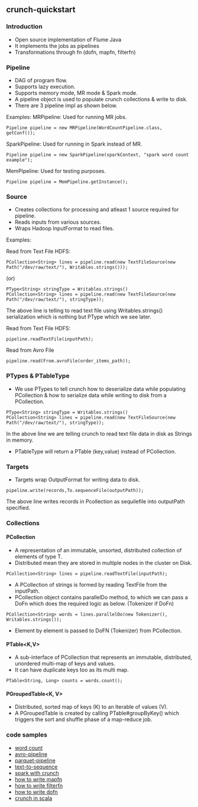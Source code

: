 ## crunch-quickstart

### Introduction

* Open source implementation of Flume Java
* It implements the jobs as pipelines
* Transformations through fn (dofn, mapfn, filterfn)

### Pipeline

* DAG of program flow.
* Supports lazy execution.
* Supports memory mode, MR mode & Spark mode.
* A pipeline object is used to populate crunch collections & write to disk.
* There are 3 pipeline impl as shown below.

Examples:
MRPipeline: Used for running MR jobs.
```
Pipeline pipeline = new MRPipeline(WordCountPipeline.class, getConf());
```

SparkPipeline: Used for running in Spark instead of MR.
```
Pipeline pipeline = new SparkPipeline(sparkContext, "spark word count example");
```

MemPipeline: Used for testing purposes.
```
Pipeline pipeline = MemPipeline.getInstance();
```

### Source

* Creates collections for processing and atleast 1 source required for pipeline.
* Reads inputs from various sources.
* Wraps Hadoop InputFormat to read files.

Examples:

Read from Text File HDFS:

```
PCollection<String> lines = pipeline.read(new TextFileSource(new Path("/dev/raw/text/"), Writables.strings()));
```
(or)
```
PType<String> stringType = Writables.strings()
PCollection<String> lines = pipeline.read(new TextFileSource(new Path("/dev/raw/text/"), stringType));
```

The above line is telling to read text file using Writables.strings() serialization
which is nothing but PType which we see later.

Read from Text File HDFS:
```
pipeline.readTextFile(inputPath);
```

Read from Avro File
```
pipeline.read(From.avroFile(order_items_path));
```

### PTypes & PTableType

* We use PTypes to tell crunch how to deserialize data while populating PCollection & how to serialize data while writing to disk from a PCollection.

```
PType<String> stringType = Writables.strings()
PCollection<String> lines = pipeline.read(new TextFileSource(new Path("/dev/raw/text/"), stringType));
```

In the above line we are telling crunch to read text file data in disk as Strings in memory.

* PTableType will return a PTable (key,value) instead of PCollection.

### Targets

* Targets wrap OutputFormat for writing data to disk.

```
pipeline.write(records,To.sequenceFile(outputPath));
```
The above line writes records in Pcollection as sequilefile into outputPath specified.

### Collections

#### PCollection<T>
* A representation of an immutable, unsorted, distributed collection of elements of type T.
* Distributed mean they are stored in multiple nodes in the cluster on Disk.

```
PCollection<String> lines = pipeline.readTextFile(inputPath);
```
* A PCollection of strings is formed by reading TextFile from the inputPath.
* PCollection object contains parallelDo method, to which we can pass a DoFn which does the required
logic as below. (Tokenizer if DoFn)

```
PCollection<String> words = lines.parallelDo(new Tokenizer(), Writables.strings());
```
* Element by element is passed to DoFN (Tokenizer) from PCollection.

#### PTable<K,V>

* A sub-interface of PCollection that represents an immutable, distributed, unordered multi-map of keys and values.
* It can have duplicate keys too as its multi map.

```
PTable<String, Long> counts = words.count();
```

#### PGroupedTable<K, V>

* Distributed, sorted map of keys (K) to an Iterable of values (V).
* A PGroupedTable is created by calling PTable#groupByKey() which triggers the sort and shuffle phase of a map-reduce job.

### code samples

* [word count](https://github.com/bigdataguide/bigdata-essentials/blob/master/crunch-quickstart/src/main/java/com/bigdataguide/crunch/pipeline/WordCountPipeline.java)
* [avro-pipeline](https://github.com/bigdataguide/bigdata-essentials/blob/master/crunch-quickstart/src/main/java/com/bigdataguide/crunch/pipeline/AvroPipeline.java)
* [parquet-pipeline](https://github.com/bigdataguide/bigdata-essentials/blob/master/crunch-quickstart/src/main/java/com/bigdataguide/crunch/pipeline/ParquetPipeline.java)
* [text-to-sequence](https://github.com/bigdataguide/bigdata-essentials/blob/master/crunch-quickstart/src/main/java/com/bigdataguide/crunch/pipeline/TextToSeqPipeline.java)
* [spark with crunch](https://github.com/bigdataguide/bigdata-essentials/blob/master/crunch-quickstart/src/main/java/com/bigdataguide/crunch/pipeline/WordCountSparkPipeline.java)
* [how to write mapfn](https://github.com/bigdataguide/bigdata-essentials/tree/master/crunch-quickstart/src/main/java/com/bigdataguide/crunch/mapfn)
* [how to write filterfn](https://github.com/bigdataguide/bigdata-essentials/tree/master/crunch-quickstart/src/main/java/com/bigdataguide/crunch/filterfn)
* [how to write dofn](https://github.com/bigdataguide/bigdata-essentials/tree/master/crunch-quickstart/src/main/java/com/bigdataguide/crunch/dofn)
* [crunch in scala](https://github.com/bigdataguide/bigdata-essentials/tree/master/crunch-quickstart/src/main/scala/com/bigdataguide/scrunch/pipeline)
